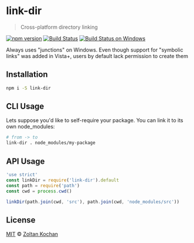 # link-dir

> Cross-platform directory linking

<!--@shields('npm', 'travis', 'appveyor')-->
[![npm version](https://img.shields.io/npm/v/link-dir.svg)](https://www.npmjs.com/package/link-dir) [![Build Status](https://img.shields.io/travis/zkochan/link-dir/master.svg)](https://travis-ci.org/zkochan/link-dir) [![Build Status on Windows](https://img.shields.io/appveyor/ci/zkochan/link-dir/master.svg)](https://ci.appveyor.com/project/zkochan/link-dir/branch/master)
<!--/@-->

Always uses "junctions" on Windows. Even though support for "symbolic links" was added in Vista+, users by default
lack permission to create them 

## Installation

```sh
npm i -S link-dir
```

## CLI Usage

Lets suppose you'd like to self-require your package. You can link it to its own node_modules:

```sh
# from -> to
link-dir . node_modules/my-package
```

## API Usage

<!--@example('./example.js')-->
```js
'use strict'
const linkDir = require('link-dir').default
const path = require('path')
const cwd = process.cwd()

linkDir(path.join(cwd, 'src'), path.join(cwd, 'node_modules/src'))
```
<!--/@-->

## License

[MIT](./LICENSE) © [Zoltan Kochan](http://kochan.io)
